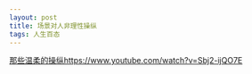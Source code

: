 ```yaml
---
layout: post
title: 场景对人非理性操纵
tags: 人生百态
---
```


[那些温柔的操纵](https://www.youtube.com/watch?v=Sbj2-ijQO7E)https://www.youtube.com/watch?v=Sbj2-ijQO7E